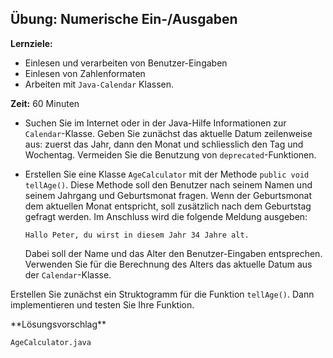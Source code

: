 ## Übung: Numerische Ein-/Ausgaben
**Lernziele:**

* Einlesen und verarbeiten von Benutzer-Eingaben
* Einlesen von Zahlenformaten
* Arbeiten mit `Java-Calendar` Klassen.

**Zeit:** 60 Minuten

* Suchen Sie im Internet oder in der Java-Hilfe Informationen zur `Calendar`-Klasse. Geben Sie zunächst das aktuelle Datum zeilenweise aus: zuerst das Jahr, dann den Monat und schliesslich den Tag und Wochentag. Vermeiden Sie die Benutzung von `deprecated`-Funktionen.
 
* Erstellen Sie eine Klasse `AgeCalculator` mit der Methode `public void tellAge()`. Diese Methode soll den Benutzer nach seinem Namen und seinem Jahrgang und Geburtsmonat fragen. Wenn der Geburtsmonat dem aktuellen Monat entspricht, soll zusätzlich nach dem Geburtstag gefragt werden. Im Anschluss wird die folgende Meldung ausgeben:

	`Hallo Peter, du wirst in diesem Jahr 34 Jahre alt.`

	Dabei soll der Name und das Alter den Benutzer-Eingaben entsprechen. Verwenden Sie für die Berechnung des Alters das aktuelle Datum aus der `Calendar`-Klasse.

Erstellen Sie zunächst ein Struktogramm für die Funktion `tellAge()`. Dann implementieren und testen Sie Ihre Funktion.

<lsg>
**Lösungsvorschlag**

`AgeCalculator.java`

</lsg>
